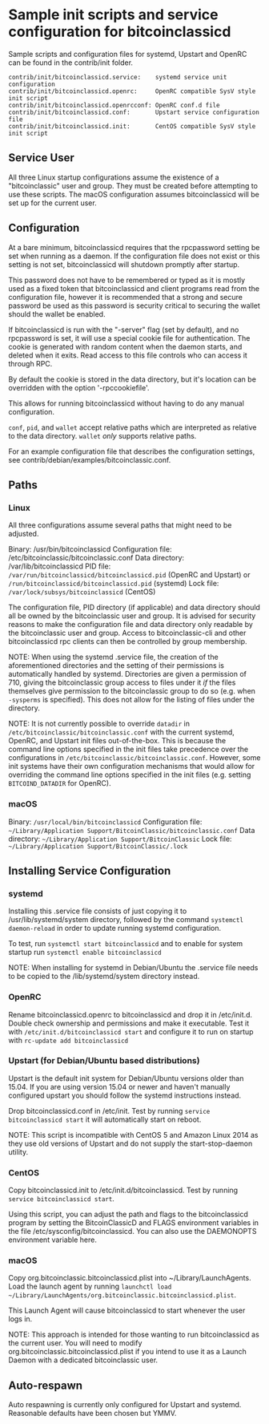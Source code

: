 Sample init scripts and service configuration for bitcoinclassicd
==========================================================

Sample scripts and configuration files for systemd, Upstart and OpenRC
can be found in the contrib/init folder.

    contrib/init/bitcoinclassicd.service:    systemd service unit configuration
    contrib/init/bitcoinclassicd.openrc:     OpenRC compatible SysV style init script
    contrib/init/bitcoinclassicd.openrcconf: OpenRC conf.d file
    contrib/init/bitcoinclassicd.conf:       Upstart service configuration file
    contrib/init/bitcoinclassicd.init:       CentOS compatible SysV style init script

Service User
---------------------------------

All three Linux startup configurations assume the existence of a "bitcoinclassic" user
and group.  They must be created before attempting to use these scripts.
The macOS configuration assumes bitcoinclassicd will be set up for the current user.

Configuration
---------------------------------

At a bare minimum, bitcoinclassicd requires that the rpcpassword setting be set
when running as a daemon.  If the configuration file does not exist or this
setting is not set, bitcoinclassicd will shutdown promptly after startup.

This password does not have to be remembered or typed as it is mostly used
as a fixed token that bitcoinclassicd and client programs read from the configuration
file, however it is recommended that a strong and secure password be used
as this password is security critical to securing the wallet should the
wallet be enabled.

If bitcoinclassicd is run with the "-server" flag (set by default), and no rpcpassword is set,
it will use a special cookie file for authentication. The cookie is generated with random
content when the daemon starts, and deleted when it exits. Read access to this file
controls who can access it through RPC.

By default the cookie is stored in the data directory, but it's location can be overridden
with the option '-rpccookiefile'.

This allows for running bitcoinclassicd without having to do any manual configuration.

`conf`, `pid`, and `wallet` accept relative paths which are interpreted as
relative to the data directory. `wallet` *only* supports relative paths.

For an example configuration file that describes the configuration settings,
see contrib/debian/examples/bitcoinclassic.conf.

Paths
---------------------------------

### Linux

All three configurations assume several paths that might need to be adjusted.

Binary:              /usr/bin/bitcoinclassicd
Configuration file:  /etc/bitcoinclassic/bitcoinclassic.conf
Data directory:      /var/lib/bitcoinclassicd
PID file:            `/var/run/bitcoinclassicd/bitcoinclassicd.pid` (OpenRC and Upstart) or `/run/bitcoinclassicd/bitcoinclassicd.pid` (systemd)
Lock file:           `/var/lock/subsys/bitcoinclassicd` (CentOS)

The configuration file, PID directory (if applicable) and data directory
should all be owned by the bitcoinclassic user and group.  It is advised for security
reasons to make the configuration file and data directory only readable by the
bitcoinclassic user and group.  Access to bitcoinclassic-cli and other bitcoinclassicd rpc clients
can then be controlled by group membership.

NOTE: When using the systemd .service file, the creation of the aforementioned
directories and the setting of their permissions is automatically handled by
systemd. Directories are given a permission of 710, giving the bitcoinclassic group
access to files under it _if_ the files themselves give permission to the
bitcoinclassic group to do so (e.g. when `-sysperms` is specified). This does not allow
for the listing of files under the directory.

NOTE: It is not currently possible to override `datadir` in
`/etc/bitcoinclassic/bitcoinclassic.conf` with the current systemd, OpenRC, and Upstart init
files out-of-the-box. This is because the command line options specified in the
init files take precedence over the configurations in
`/etc/bitcoinclassic/bitcoinclassic.conf`. However, some init systems have their own
configuration mechanisms that would allow for overriding the command line
options specified in the init files (e.g. setting `BITCOIND_DATADIR` for
OpenRC).

### macOS

Binary:              `/usr/local/bin/bitcoinclassicd`
Configuration file:  `~/Library/Application Support/BitcoinClassic/bitcoinclassic.conf`
Data directory:      `~/Library/Application Support/BitcoinClassic`
Lock file:           `~/Library/Application Support/BitcoinClassic/.lock`

Installing Service Configuration
-----------------------------------

### systemd

Installing this .service file consists of just copying it to
/usr/lib/systemd/system directory, followed by the command
`systemctl daemon-reload` in order to update running systemd configuration.

To test, run `systemctl start bitcoinclassicd` and to enable for system startup run
`systemctl enable bitcoinclassicd`

NOTE: When installing for systemd in Debian/Ubuntu the .service file needs to be copied to the /lib/systemd/system directory instead.

### OpenRC

Rename bitcoinclassicd.openrc to bitcoinclassicd and drop it in /etc/init.d.  Double
check ownership and permissions and make it executable.  Test it with
`/etc/init.d/bitcoinclassicd start` and configure it to run on startup with
`rc-update add bitcoinclassicd`

### Upstart (for Debian/Ubuntu based distributions)

Upstart is the default init system for Debian/Ubuntu versions older than 15.04. If you are using version 15.04 or newer and haven't manually configured upstart you should follow the systemd instructions instead.

Drop bitcoinclassicd.conf in /etc/init.  Test by running `service bitcoinclassicd start`
it will automatically start on reboot.

NOTE: This script is incompatible with CentOS 5 and Amazon Linux 2014 as they
use old versions of Upstart and do not supply the start-stop-daemon utility.

### CentOS

Copy bitcoinclassicd.init to /etc/init.d/bitcoinclassicd. Test by running `service bitcoinclassicd start`.

Using this script, you can adjust the path and flags to the bitcoinclassicd program by
setting the BitcoinClassicD and FLAGS environment variables in the file
/etc/sysconfig/bitcoinclassicd. You can also use the DAEMONOPTS environment variable here.

### macOS

Copy org.bitcoinclassic.bitcoinclassicd.plist into ~/Library/LaunchAgents. Load the launch agent by
running `launchctl load ~/Library/LaunchAgents/org.bitcoinclassic.bitcoinclassicd.plist`.

This Launch Agent will cause bitcoinclassicd to start whenever the user logs in.

NOTE: This approach is intended for those wanting to run bitcoinclassicd as the current user.
You will need to modify org.bitcoinclassic.bitcoinclassicd.plist if you intend to use it as a
Launch Daemon with a dedicated bitcoinclassic user.

Auto-respawn
-----------------------------------

Auto respawning is currently only configured for Upstart and systemd.
Reasonable defaults have been chosen but YMMV.

